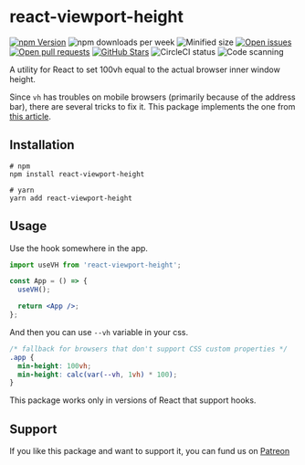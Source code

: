 # react-viewport-height

[![npm Version](https://img.shields.io/npm/v/react-viewport-height.svg)](https://www.npmjs.com/package/react-viewport-height)
![npm downloads per week](https://img.shields.io/npm/dw/react-viewport-height)
![Minified size](https://img.shields.io/bundlephobia/min/react-viewport-height)
[![Open issues](https://img.shields.io/github/issues-raw/dimazuien/react-viewport-height)](https://github.com/dimazuien/react-viewport-height/issues)
[![Open pull requests](https://img.shields.io/github/issues-pr-raw/dimazuien/react-viewport-height)](https://github.com/dimazuien/react-viewport-height/pulls)
[![GitHub Stars](https://img.shields.io/github/stars/dimazuien/react-viewport-height)](https://github.com/dimazuien/react-viewport-height/stargazers)
![CircleCI status](https://img.shields.io/circleci/build/github/dimazuien/react-viewport-height/main?label=circleci)
![Code scanning](https://img.shields.io/github/workflow/status/dimazuien/react-viewport-height/CodeQL?label=code%20scanning)

A utility for React to set 100vh equal to the actual browser inner window height.

Since `vh` has troubles on mobile browsers (primarily because of the address bar), there are several tricks to fix it. This package implements the one from [this article](https://css-tricks.com/the-trick-to-viewport-units-on-mobile/).

## Installation

```shell
# npm
npm install react-viewport-height

# yarn
yarn add react-viewport-height
```

## Usage

Use the hook somewhere in the app.

```jsx
import useVH from 'react-viewport-height';

const App = () => {
  useVH();

  return <App />;
};
```

And then you can use `--vh` variable in your css.

```css
/* fallback for browsers that don't support CSS custom properties */
.app {
  min-height: 100vh;
  min-height: calc(var(--vh, 1vh) * 100);
}
```

This package works only in versions of React that support hooks.

## Support

If you like this package and want to support it, you can fund us on [Patreon](https://www.patreon.com/dimazuien)
